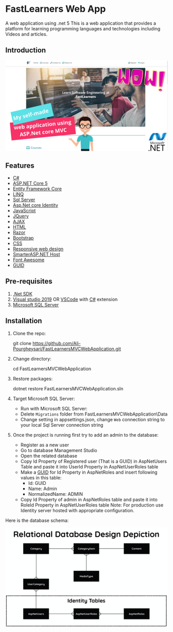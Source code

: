 # FastLearners Web App
 A web application using .net 5 
 This is a web application that provides a platform for learning programming languages and technologies including Videos and articles.

## Introduction
<a href="https://www.youtube.com/watch?v=d0IBWnuCqC4">
    <img src="./src/Thumbnail.png">
</a> 

## Features
* [C#](https://docs.microsoft.com/en-us/dotnet/csharp/)
* [ASP.NET Core 5](http://www.dot.net/)
* [Entity Framework Core](https://docs.efproject.net/en/latest/)
* [LINQ](https://docs.microsoft.com/en-us/dotnet/csharp/programming-guide/concepts/linq/)
* [Sql Server](https://www.microsoft.com/en-us/sql-server/sql-server-2019)
* [Asp.Net core Identity](https://docs.microsoft.com/en-us/aspnet/core/security/authentication/identity)
* [JavaScript](https://www.javascript.com/)
* [JQuery](https://jquery.com/)
* [AJAX](https://api.jquery.com/jquery.ajax/)
* [HTML](https://www.w3schools.com/html/html_intro.asp)
* [Razor](https://docs.microsoft.com/en-us/aspnet/core/mvc/views/razor?view=aspnetcore-6.0)
* [Bootstrap](https://getbootstrap.com/)
* [CSS](https://www.w3schools.com/css/css_intro.asp)
* [Responsive web design](https://www.w3schools.com/html/html_responsive.asp)
* [SmarterASP.NET Host](https://www.smarterasp.net/)
* [Font Awesome](https://fontawesome.com/)
* [GUID](https://www.guidgenerator.com/)

## Pre-requisites
1. [.Net SDK](https://www.microsoft.com/net/core#windows)
2. [Visual studio 2019](https://www.visualstudio.com/) OR [VSCode](https://code.visualstudio.com/) with [C#](https://marketplace.visualstudio.com/items?itemName=ms-vscode.csharp) extension
3. [Microsoft SQL Server](https://www.microsoft.com/en-us/sql-server)

## Installation

1. Clone the repo:

   git clone https://github.com/Ali-Pourgheysari/FastLearnersMVCWebApplication.git

2. Change directory:

   cd FastLearnersMVCWebApplication

3. Restore packages:

   dotnet restore FastLearnersMVCWebApplication.sln

4. Target Microsoft SQL Server:

    - Run with Microsoft SQL Server:
    - Delete `Migrations` folder from FastLearnersMVCWebApplication\Data
    - Change setting in appsettings.json, change `Web` connection string to your local Sql Server connection string

5. Once the project is running first try to add an admin to the database:

    - Register as a new user
    - Go to database Management Studio
    - Open the related database
    - Copy Id Property of Registered user (That is a GUID) in AspNetUsers Table and paste it into UserId Property in AspNetUserRoles table 
    - Make a [GUID](https://www.guidgenerator.com/) for Id Property in AspNetRoles and insert following values in this table:
        - Id: GUID
        - Name: Admin
        - NormalizedName: ADMIN
    - Copy Id Property of admin in AspNetRoles table and paste it into RoleId Property in AspNetUserRoles table
   Note: For production use Identity server hosted with appropriate configuration.

Here is the database schema:

<div align="center">
<img src="./src/Capture.PNG" width="800">
</div>